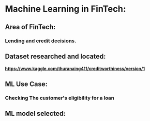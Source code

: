 # Machine Learning in FinTech:

## Area of FinTech:
### Lending and credit decisions.
 
## Dataset researched and located:
#### https://www.kaggle.com/thuranaing411/creditworthiness/version/1
 
## ML Use Case:

### Checking The customer's eligibility for  a loan
 
## ML model selected:

 
 


